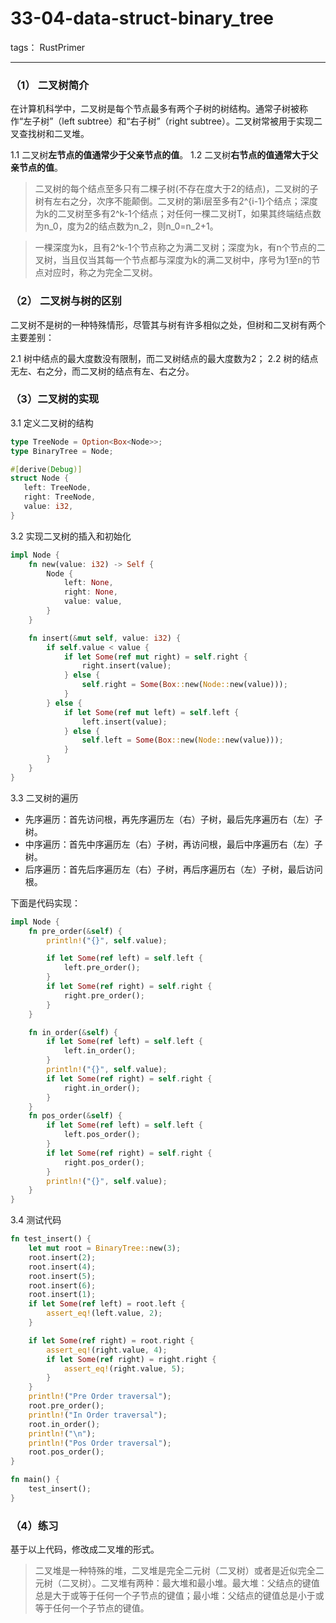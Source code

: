 # 33-04-data-struct-binary_tree

tags： RustPrimer

----------------
### （1） 二叉树简介
在计算机科学中，二叉树是每个节点最多有两个子树的树结构。通常子树被称作“左子树”（left subtree）和“右子树”（right subtree）。二叉树常被用于实现二叉查找树和二叉堆。

1.1 二叉树**左节点的值通常少于父亲节点的值**。
1.2 二叉树**右节点的值通常大于父亲节点的值**。

>二叉树的每个结点至多只有二棵子树(不存在度大于2的结点)，二叉树的子树有左右之分，次序不能颠倒。二叉树的第i层至多有2^{i-1}个结点；深度为k的二叉树至多有2^k-1个结点；对任何一棵二叉树T，如果其终端结点数为n_0，度为2的结点数为n_2，则n_0=n_2+1。

>一棵深度为k，且有2^k-1个节点称之为满二叉树；深度为k，有n个节点的二叉树，当且仅当其每一个节点都与深度为k的满二叉树中，序号为1至n的节点对应时，称之为完全二叉树。

### （2） 二叉树与树的区别
二叉树不是树的一种特殊情形，尽管其与树有许多相似之处，但树和二叉树有两个主要差别：

2.1 树中结点的最大度数没有限制，而二叉树结点的最大度数为2；
2.2 树的结点无左、右之分，而二叉树的结点有左、右之分。

### （3）二叉树的实现

3.1 定义二叉树的结构
```rust
type TreeNode = Option<Box<Node>>;
type BinaryTree = Node;

#[derive(Debug)]
struct Node {
   left: TreeNode,
   right: TreeNode,
   value: i32,
}
```
3.2 实现二叉树的插入和初始化
```rust
impl Node {
    fn new(value: i32) -> Self {
        Node {
            left: None,
            right: None,
            value: value,
        }
    }

    fn insert(&mut self, value: i32) {
        if self.value < value {
            if let Some(ref mut right) = self.right {
                right.insert(value);
            } else {
                self.right = Some(Box::new(Node::new(value)));
            }
        } else {
            if let Some(ref mut left) = self.left {
                left.insert(value);
            } else {
                self.left = Some(Box::new(Node::new(value)));
            }
        }
    }
}
```
3.3 二叉树的遍历

- 先序遍历：首先访问根，再先序遍历左（右）子树，最后先序遍历右（左）子树。
- 中序遍历：首先中序遍历左（右）子树，再访问根，最后中序遍历右（左）子树。
- 后序遍历：首先后序遍历左（右）子树，再后序遍历右（左）子树，最后访问根。

下面是代码实现：
```rust
impl Node {
    fn pre_order(&self) {
        println!("{}", self.value);

        if let Some(ref left) = self.left {
            left.pre_order();
        }
        if let Some(ref right) = self.right {
            right.pre_order();
        }
    }

    fn in_order(&self) {
        if let Some(ref left) = self.left {
            left.in_order();
        }
        println!("{}", self.value);
        if let Some(ref right) = self.right {
            right.in_order();
        }
    }
    fn pos_order(&self) {
        if let Some(ref left) = self.left {
            left.pos_order();
        }
        if let Some(ref right) = self.right {
            right.pos_order();
        }
        println!("{}", self.value);
    }
}
```
3.4 测试代码
```rust
fn test_insert() {
    let mut root = BinaryTree::new(3);
    root.insert(2);
    root.insert(4);
    root.insert(5);
    root.insert(6);
    root.insert(1);
    if let Some(ref left) = root.left {
        assert_eq!(left.value, 2);
    }

    if let Some(ref right) = root.right {
        assert_eq!(right.value, 4);
        if let Some(ref right) = right.right {
            assert_eq!(right.value, 5);
        }
    }
    println!("Pre Order traversal");
    root.pre_order();
    println!("In Order traversal");
    root.in_order();
    println!("\n");
    println!("Pos Order traversal");
    root.pos_order();
}

fn main() {
    test_insert();
}
```

### （4）练习
基于以上代码，修改成二叉堆的形式。

>二叉堆是一种特殊的堆，二叉堆是完全二元树（二叉树）或者是近似完全二元树（二叉树）。二叉堆有两种：最大堆和最小堆。最大堆：父结点的键值总是大于或等于任何一个子节点的键值；最小堆：父结点的键值总是小于或等于任何一个子节点的键值。